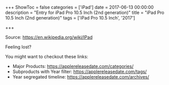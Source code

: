 +++
ShowToc = false
categories = ['iPad']
date = 2017-06-13 00:00:00
description = "Entry for iPad Pro 10.5 Inch (2nd generation)"
title = "iPad Pro 10.5 Inch (2nd generation)"
tags = ['iPad Pro 10.5 Inch', '2017']

+++

Source: https://en.wikipedia.org/wiki/IPad

Feeling lost?

You might want to checkout these links:
- Major Products: https://applereleasedate.com/categories/
- Subproducts with Year filter: https://applereleasedate.com/tags/
- Year segregated timeline: https://applereleasedate.com/archives/

